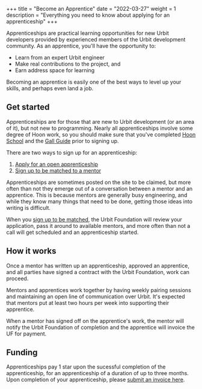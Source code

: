 +++
title = "Become an Apprentice"
date = "2022-03-27"
weight = 1
description = "Everything you need to know about applying for an apprenticeship"
+++

Apprenticeships are practical learning opportunities for new Urbit developers provided by experienced members of the Urbit development community. As an apprentice, you'll have the opportunity to:

- Learn from an expert Urbit engineer
- Make real contributions to the project, and
- Earn address space for learning

Becoming an apprentice is easily one of the best ways to level up your skills, and perhaps even land a job.

## Get started

Apprenticeships are for those that are new to Urbit development (or an area of it), but not new to programming. Nearly all apprenticeships involve some degree of Hoon work, so you should make sure that you've completed [Hoon School](/docs/hoon/hoon-school/intro) and the [Gall Guide](/docs/userspace/gall-guide/intro) prior to signing up.

There are two ways to sign up for an apprenticeship:

1. [Apply for an open apprenticeship](/grants?program=apprenticeship&open=true&wip=false&completed=false#view-grants)
2. [Sign up to be matched to a mentor](https://airtable.com/shrUZQpHqRtudHhAx)

Apprenticeships are sometimes posted on the site to be claimed, but more often than not they emerge out of a conversation between a mentor and an apprentice. This is because mentors are generally busy engineering, and while they know many things that need to be done, getting those ideas into writing is difficult.

When you [sign up to be matched](https://airtable.com/shrUZQpHqRtudHhAx), the Urbit Foundation will review your application, pass it around to available mentors, and more often than not a call will get scheduled and an apprenticeship started.

## How it works

Once a mentor has written up an apprenticeship, approved an apprentice, and all parties have signed a contract with the Urbit Foundation, work can proceed.

Mentors and apprentices work together by having weekly pairing sessions and maintaining an open line of communication over Urbit. It's expected that mentors put at least two hours per week into supporting their apprentice.

When a mentor has signed off on the apprentice's work, the mentor will notify the Urbit Foundation of completion and the apprentice will invoice the UF for payment.

## Funding

Apprenticeships pay 1 star upon the sucessful completion of the apprenticeship, for an apprenticeship of a duration of up to three months. Upon completion of your apprenticeship, please [submit an invoice here](https://airtable.com/shrXXCs1uaxtNSBcg).
